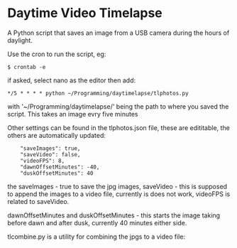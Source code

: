 # Daytime Video Timelapse

A Python script that saves an image from a USB camera during the hours of daylight.

Use the cron to run the script, eg:
``` 
$ crontab -e
```
if asked, select nano as the editor then add:
```
*/5 * * * * python ~/Programming/daytimelapse/tlphotos.py
```
with '~/Programming/daytimelapse/' being the path to where you saved the script. This takes an image evry five minutes

Other settings can be found in the tlphotos.json file, these are edititable, the others are automatically updated:
```
    "saveImages": true,
    "saveVideo": false,
    "videoFPS": 8,
    "dawnOffsetMinutes": -40,
    "duskOffsetMinutes": 40
```
the saveImages - true to save the jpg images, saveVideo - this is supposed to append the images to a video file, currently is does not work, videoFPS is related to saveVideo.

dawnOffsetMinutes and duskOffsetMinutes - this starts the image taking before dawn and after dusk, currently 40 minutes either side.

tlcombine.py is a utility for combining the jpgs to a video file:



